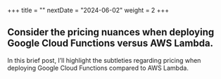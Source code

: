 +++
title = ""
nextDate = "2024-06-02"
weight = 2
+++

## Consider the pricing nuances when deploying Google Cloud Functions versus AWS Lambda.

In this brief post, I’ll highlight the subtleties regarding pricing when deploying Google Cloud Functions compared to AWS Lambda.